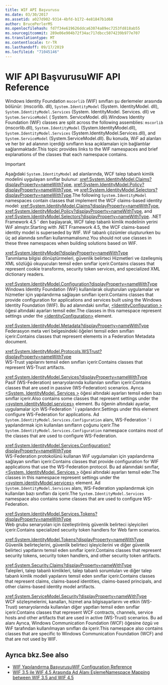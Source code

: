 ```yaml
---
title: WIF API Başvurusu
ms.date: 03/30/2017
ms.assetid: a027d902-9314-4bfd-b172-4e81847b1d68
author: BrucePerlerMS
ms.openlocfilehash: fd7f34e619626ddca63074a89ec7253fd818ab55
ms.sourcegitcommit: 289e06e904b72f34ac717dbcc5074239b977e707
ms.translationtype: MT
ms.contentlocale: tr-TR
ms.lasthandoff: 09/17/2019
ms.locfileid: "71045146"
---
```

# <a name="wif-api-reference"></a><span data-ttu-id="120e3-102">WIF API Başvurusu</span><span class="sxs-lookup"><span data-stu-id="120e3-102">WIF API Reference</span></span>
<span data-ttu-id="120e3-103">Windows Identity Foundation `mscorlib` (WIF) sınıfları şu derlemeler arasında bölünür: (mscorlib. dll), `System.IdentityModel` (System. IdentityModel. dll), `System.IdentityModel.Services` (System. IdentityModel. Services. dll) ve `System.ServiceModel` ( System. ServiceModel. dll).</span><span class="sxs-lookup"><span data-stu-id="120e3-103">Windows Identity Foundation (WIF) classes are split across the following assemblies: `mscorlib` (mscorlib.dll), `System.IdentityModel` (System.IdentityModel.dll), `System.IdentityModel.Services` (System.IdentityModel.Services.dll), and `System.ServiceModel` (System.ServiceModel.dll).</span></span> <span data-ttu-id="120e3-104">Bu konuda, WıF ad alanları ve her bir ad alanının içerdiği sınıfların kısa açıklamaları için bağlantılar sağlanmaktadır.</span><span class="sxs-lookup"><span data-stu-id="120e3-104">This topic provides links to the WIF namespaces and brief explanations of the classes that each namespace contains.</span></span>  
  
> [!IMPORTANT]
> <span data-ttu-id="120e3-105">Aşağıdaki `System.IdentityModel` ad alanlarında, WCF talep tabanlı kimlik modelini uygulayan sınıflar bulunur: <xref:System.IdentityModel.Claims?displayProperty=nameWithType>, <xref:System.IdentityModel.Policy?displayProperty=nameWithType>, ve <xref:System.IdentityModel.Selectors?displayProperty=nameWithType>.</span><span class="sxs-lookup"><span data-stu-id="120e3-105">The following `System.IdentityModel` namespaces contain classes that implement the WCF claims-based identity model: <xref:System.IdentityModel.Claims?displayProperty=nameWithType>, <xref:System.IdentityModel.Policy?displayProperty=nameWithType>, and <xref:System.IdentityModel.Selectors?displayProperty=nameWithType>.</span></span> <span data-ttu-id="120e3-106">.NET Framework 4,5 ' den başlayarak, WCF talep tabanlı kimlik modelinin yerini WıF almıştır.</span><span class="sxs-lookup"><span data-stu-id="120e3-106">Starting with .NET Framework 4.5, the WCF claims-based identity model is superseded by WIF.</span></span> <span data-ttu-id="120e3-107">WıF tabanlı çözümler oluştururken bu üç ad alanında sınıfları kullanmamalısınız.</span><span class="sxs-lookup"><span data-stu-id="120e3-107">You should not use classes in these three namespaces when building solutions based on WIF.</span></span>  
  
 <xref:System.IdentityModel?displayProperty=nameWithType>  
 <span data-ttu-id="120e3-108">Tanımlama bilgisi dönüştürmeleri, güvenlik belirteci Hizmetleri ve özelleşmiş XML sözlüğü okuyucuları temsil eden sınıflar içerir.</span><span class="sxs-lookup"><span data-stu-id="120e3-108">Contains classes that represent cookie transforms, security token services, and specialized XML dictionary readers.</span></span>  
  
 <xref:System.IdentityModel.Configuration?displayProperty=nameWithType>  
 <span data-ttu-id="120e3-109">Windows Identity Foundation (WıF) kullanılarak oluşturulan uygulamalar ve hizmetler için yapılandırma sağlayan sınıfları içerir.</span><span class="sxs-lookup"><span data-stu-id="120e3-109">Contains classes that provide configuration for applications and services built using the Windows Identity Foundation (WIF).</span></span> <span data-ttu-id="120e3-110">Bu ad alanındaki sınıflar, [ \<IdentityConfiguration >](../configure-apps/file-schema/windows-identity-foundation/identityconfiguration.md) öğesi altındaki ayarları temsil eder.</span><span class="sxs-lookup"><span data-stu-id="120e3-110">The classes in this namespace represent settings under the [\<identityConfiguration>](../configure-apps/file-schema/windows-identity-foundation/identityconfiguration.md) element.</span></span>  
  
 <xref:System.IdentityModel.Metadata?displayProperty=nameWithType>  
 <span data-ttu-id="120e3-111">Federasyon meta veri belgesindeki öğeleri temsil eden sınıfları içerir.</span><span class="sxs-lookup"><span data-stu-id="120e3-111">Contains classes that represent elements in a Federation Metadata document.</span></span>  
  
 <xref:System.IdentityModel.Protocols.WSTrust?displayProperty=nameWithType>  
 <span data-ttu-id="120e3-112">WS-Trust yapılarını temsil eden sınıfları içerir.</span><span class="sxs-lookup"><span data-stu-id="120e3-112">Contains classes that represent WS-Trust artifacts.</span></span>  
  
 <xref:System.IdentityModel.Services?displayProperty=nameWithType>  
 <span data-ttu-id="120e3-113">Pasif (WS-Federation) senaryolarında kullanılan sınıfları içerir.</span><span class="sxs-lookup"><span data-stu-id="120e3-113">Contains classes that are used in passive (WS-Federation) scenarios.</span></span> <span data-ttu-id="120e3-114">Ayrıca [ \<System. IdentityModel. Services >](../configure-apps/file-schema/windows-identity-foundation/system-identitymodel-services.md) öğesi altındaki ayarları temsil eden bazı sınıflar içerir.</span><span class="sxs-lookup"><span data-stu-id="120e3-114">Also contains some classes that represent settings under the [\<system.identityModel.services>](../configure-apps/file-schema/windows-identity-foundation/system-identitymodel-services.md) element.</span></span> <span data-ttu-id="120e3-115">Bu öğenin altındaki ayarlar, uygulamalar için WS-Federation ' i yapılandırır.</span><span class="sxs-lookup"><span data-stu-id="120e3-115">Settings under this element configure WS-Federation for applications.</span></span> <span data-ttu-id="120e3-116">Ad `System.IdentityModel.Services.Configuration` alanı, WS-Federation ' i yapılandırmak için kullanılan sınıfların çoğunu içerir.</span><span class="sxs-lookup"><span data-stu-id="120e3-116">The `System.IdentityModel.Services.Configuration` namespace contains most of the classes that are used to configure WS-Federation.</span></span>  
  
 <xref:System.IdentityModel.Services.Configuration?displayProperty=nameWithType>  
 <span data-ttu-id="120e3-117">WS-Federation protokolünü kullanan WıF uygulamaları için yapılandırma sağlayan sınıfları içerir.</span><span class="sxs-lookup"><span data-stu-id="120e3-117">Contains classes that provide configuration for WIF applications that use the WS-Federation protocol.</span></span> <span data-ttu-id="120e3-118">Bu ad alanındaki sınıflar, [ \<System. IdentityModel. Services >](../configure-apps/file-schema/windows-identity-foundation/system-identitymodel-services.md) öğesi altındaki ayarları temsil eder.</span><span class="sxs-lookup"><span data-stu-id="120e3-118">The classes in this namespace represent settings under the [\<system.identityModel.services>](../configure-apps/file-schema/windows-identity-foundation/system-identitymodel-services.md) element.</span></span> <span data-ttu-id="120e3-119">Ad `System.IdentityModel.Services` alanı, WS-Federation yapılandırmak için kullanılan bazı sınıfları da içerir.</span><span class="sxs-lookup"><span data-stu-id="120e3-119">The `System.IdentityModel.Services` namespace also contains some classes that are used to configure WS-Federation.</span></span>  
  
 <xref:System.IdentityModel.Services.Tokens?displayProperty=nameWithType>  
 <span data-ttu-id="120e3-120">Web grubu senaryoları için özelleştirilmiş güvenlik belirteci işleyicileri içerir.</span><span class="sxs-lookup"><span data-stu-id="120e3-120">Contains specialized security token handlers for Web farm scenarios.</span></span>  
  
 <xref:System.IdentityModel.Tokens?displayProperty=nameWithType>  
 <span data-ttu-id="120e3-121">Güvenlik belirteçlerini, güvenlik belirteci işleyicilerini ve diğer güvenlik belirteci yapıtlarını temsil eden sınıflar içerir.</span><span class="sxs-lookup"><span data-stu-id="120e3-121">Contains classes that represent security tokens, security token handlers, and other security token artifacts.</span></span>  
  
 <xref:System.Security.Claims?displayProperty=nameWithType>  
 <span data-ttu-id="120e3-122">Talepleri, talep tabanlı kimlikleri, talep tabanlı sorumluları ve diğer talep tabanlı kimlik modeli yapılarını temsil eden sınıflar içerir.</span><span class="sxs-lookup"><span data-stu-id="120e3-122">Contains classes that represent claims, claims-based identities, claims-based principals, and other claims-based identity model artifacts.</span></span>  
  
 <xref:System.ServiceModel.Security?displayProperty=nameWithType>  
 <span data-ttu-id="120e3-123">WCF sözleşmelerini, kanalları, hizmet ana bilgisayarlarını ve etkin (WS-Trust) senaryolarında kullanılan diğer yapıtları temsil eden sınıflar içerir.</span><span class="sxs-lookup"><span data-stu-id="120e3-123">Contains classes that represent WCF contracts, channels, service hosts and other artifacts that are used in active (WS-Trust) scenarios.</span></span> <span data-ttu-id="120e3-124">Bu ad alanı Ayrıca, Windows Communication Foundation (WCF) öğesine özgü ve WıF tarafından kullanılmayan sınıfları da içerir.</span><span class="sxs-lookup"><span data-stu-id="120e3-124">This namespace also contains classes that are specific to Windows Communication Foundation (WCF) and that are not used by WIF.</span></span>  
  
## <a name="see-also"></a><span data-ttu-id="120e3-125">Ayrıca bkz.</span><span class="sxs-lookup"><span data-stu-id="120e3-125">See also</span></span>

- [<span data-ttu-id="120e3-126">WIF Yapılandırma Başvurusu</span><span class="sxs-lookup"><span data-stu-id="120e3-126">WIF Configuration Reference</span></span>](wif-configuration-reference.md)
- [<span data-ttu-id="120e3-127">WIF 3.5 ile WIF 4.5 Arasında Ad Alanı Eşleme</span><span class="sxs-lookup"><span data-stu-id="120e3-127">Namespace Mapping between WIF 3.5 and WIF 4.5</span></span>](namespace-mapping-between-wif-3-5-and-wif-4-5.md)
